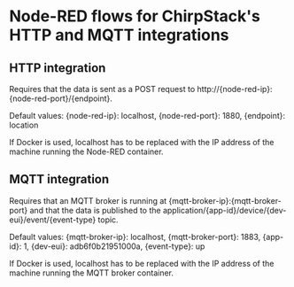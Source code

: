 # Node-RED flows for ChirpStack's HTTP and MQTT integrations

## HTTP integration
Requires that the data is sent as a POST request to http://{node-red-ip}:{node-red-port}/{endpoint}.

Default values: {node-red-ip}: localhost, {node-red-port}: 1880, {endpoint}: location

If Docker is used, localhost has to be replaced with the IP address of the machine running the Node-RED container.

## MQTT integration
Requires that an MQTT broker is running at {mqtt-broker-ip}:{mqtt-broker-port} and that the data is published to the application/{app-id}/device/{dev-eui}/event/{event-type} topic.

Default values: {mqtt-broker-ip}: localhost, {mqtt-broker-port}: 1883, {app-id}: 1, {dev-eui}: adb6f0b21951000a, {event-type}: up

If Docker is used, localhost has to be replaced with the IP address of the machine running the MQTT broker container.
